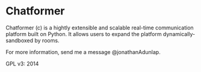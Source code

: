 Chatformer
==========

Chatformer (c) is a hightly extensible and scalable real-time communication platform built on Python. It allows users to expand the platform dynamically- sandboxed by rooms.

For more information, send me a message @jonathanAdunlap.

GPL v3: 2014

